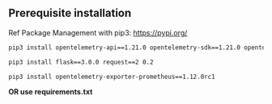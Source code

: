 
## Prerequisite installation

Ref Package Management with pip3: https://pypi.org/

```bash
pip3 install opentelemetry-api==1.21.0 opentelemetry-sdk==1.21.0 opentelemetry-propagator-b3==1.21.0
```

```bash
pip3 install flask==3.0.0 request==2 0.2
```

```bash
pip3 install opentelemetry-exporter-prometheus==1.12.0rc1
```

**OR use requirements.txt**